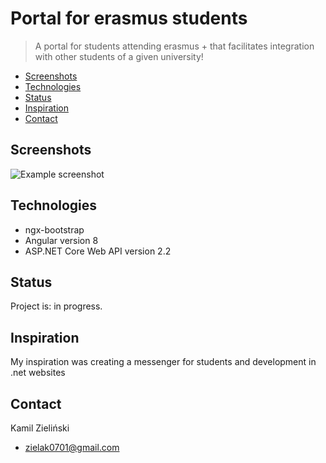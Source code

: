 # Portal for erasmus students
> A portal for students attending erasmus + that facilitates integration with other students of a given university!

* [Screenshots](#screenshots)
* [Technologies](#technologies)
* [Status](#status)
* [Inspiration](#inspiration)
* [Contact](#contact)

## Screenshots
![Example screenshot](./img/screenshot.png)




## Technologies
* ngx-bootstrap
* Angular version 8 
* ASP.NET Core Web API version 2.2 

## Status
Project is: in progress.

## Inspiration
My inspiration was creating a messenger for students and development in .net websites

## Contact
Kamil Zieliński
* zielak0701@gmail.com
